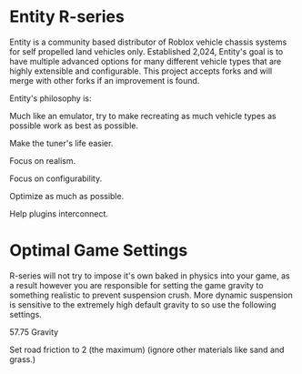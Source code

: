 # Entity R-series
Entity is a community based distributor of Roblox vehicle chassis systems for self propelled land vehicles only. Established 2,024, Entity's goal is to have multiple advanced options for many different vehicle types that are highly extensible and configurable. This project accepts forks and will merge with other forks if an improvement is found.

Entity's philosophy is:

Much like an emulator, try to make recreating as much vehicle types as possible work as best as possible.

Make the tuner's life easier.

Focus on realism.

Focus on configurability.

Optimize as much as possible.

Help plugins interconnect.

# Optimal Game Settings
R-series will not try to impose it's own baked in physics into your game, as a result however you are responsible for setting the game gravity to something realistic to prevent suspension crush. More dynamic suspension is sensitive to the extremely high default gravity to so use the following settings.

57.75 Gravity

Set road friction to 2 (the maximum) (ignore other materials like sand and grass.)
